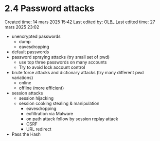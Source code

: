 # 2.4 Password attacks

Created time: 14 mars 2025 15:42
Last edited by: OLB_
Last edited time: 27 mars 2025 23:02

- unencrypted passwords
    - dump
    - eavesdropping
- default passwords
- password spraying attacks (try small set of pwd)
    - use top three passwords on many accounts
    - Try to avoid lock account control
- brute force attacks and dictionary attacks (try many different pwd variations)
    - online
    - offline (more efficient)
- session attacks
    - session hijacking
    - session cooking stealing & manipulation
        - eavesdropping
        - exfiltration via Malware
        - on path attack follow by session replay attack
        - CSRF
        - URL redirect
- Pass the Hash